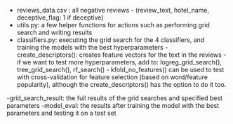 - reviews_data.csv : all negative reviews - (review_text, hotel_name, deceptive_flag: 1 if deceptive)
- utils.py: a few helper functions for actions such as performing grid search and writing results
- classifiers.py: executing the grid search for the 4 classifiers, and training the models with the best hyperparameters
                - create_descriptors(): creates feature vectors for the text in the reviews
                - if we want to test more hyperparameters, add to: logreg_grid_search(), tree_grid_search(), rf_search()
                - kfold_no_features() can be used to test with cross-validation for feature selection (based on word/feature popularity), although the create_descriptors() has the option to do it too. 

-grid_search_result: the full results of the grid searches and specified best parameters
-model_eval: the results after training the model with the best parameters and testing it on a test set
